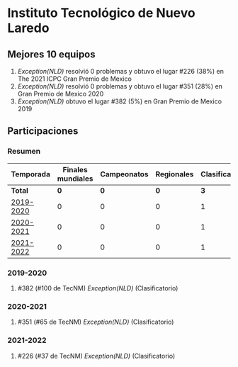 ---
---

# Instituto Tecnológico de Nuevo Laredo

## Mejores 10 equipos

1. _Exception(NLD)_ resolvió 0 problemas y obtuvo el lugar #226 (38%) en The 2021 ICPC Gran Premio de Mexico
1. _Exception(NLD)_ resolvió 0 problemas y obtuvo el lugar #351 (28%) en Gran Premio de Mexico 2020
1. _Exception(NLD)_ obtuvo el lugar #382 (5%) en Gran Premio de Mexico 2019

## Participaciones

### Resumen

| Temporada | Finales mundiales | Campeonatos | Regionales | Clasificatorios | Equipos |
| --- | --- | --- | --- | --- | --- |
| **Total** | **0** | **0** | **0** | **3** | **3** |
| [2019-2020](#2019-2020) | 0 | 0 | 0 | 1 | 1 |
| [2020-2021](#2020-2021) | 0 | 0 | 0 | 1 | 1 |
| [2021-2022](#2021-2022) | 0 | 0 | 0 | 1 | 1 |

### 2019-2020

1. #382 (#100 de TecNM) _Exception(NLD)_ (Clasificatorio)

### 2020-2021

1. #351 (#65 de TecNM) _Exception(NLD)_ (Clasificatorio)

### 2021-2022

1. #226 (#37 de TecNM) _Exception(NLD)_ (Clasificatorio)



